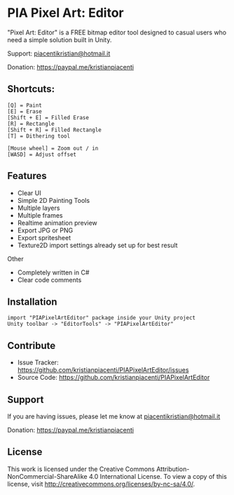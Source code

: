 PIA Pixel Art: Editor
========

"Pixel Art: Editor" is a FREE bitmap editor tool designed to casual users who need a simple solution built in Unity.

Support: piacentikristian@hotmail.it

Donation: https://paypal.me/kristianpiacenti

Shortcuts:
--------

    [Q] = Paint
    [E] = Erase
    [Shift + E] = Filled Erase
    [R] = Rectangle
    [Shift + R] = Filled Rectangle
    [T] = Dithering tool
    
    [Mouse wheel] = Zoom out / in
    [WASD] = Adjust offset

Features
--------

- Clear UI
- Simple 2D Painting Tools 
- Multiple layers
- Multiple frames
- Realtime animation preview
- Export JPG or PNG
- Export spritesheet
- Texture2D import settings already set up for best result

Other
- Completely written in C# 
- Clear code comments

Installation
------------

    import "PIAPixelArtEditor" package inside your Unity project
    Unity toolbar -> "EditorTools" -> "PIAPixelArtEditor"

Contribute
----------

- Issue Tracker: https://github.com/kristianpiacenti/PIAPixelArtEditor/issues
- Source Code: https://github.com/kristianpiacenti/PIAPixelArtEditor

Support
-------

If you are having issues, please let me know at piacentikristian@hotmail.it

Donation: https://paypal.me/kristianpiacenti

License
-------

This work is licensed under the Creative Commons Attribution-NonCommercial-ShareAlike 4.0 International License. 
To view a copy of this license, visit http://creativecommons.org/licenses/by-nc-sa/4.0/.
